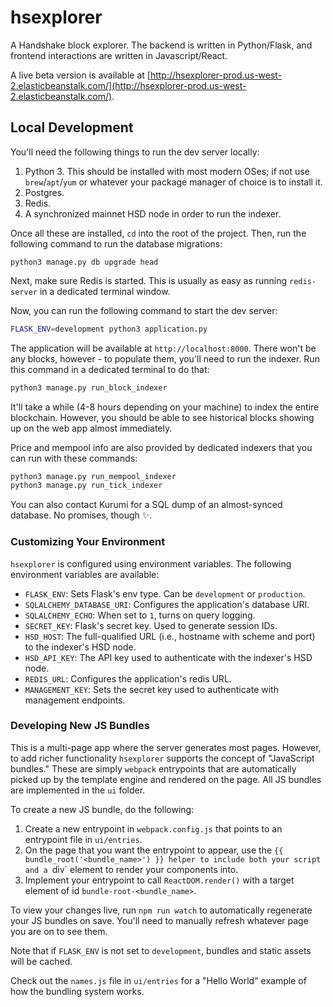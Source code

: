 # hsexplorer

A Handshake block explorer. The backend is written in Python/Flask, and frontend interactions are written in Javascript/React.

A live beta version is available at [http://hsexplorer-prod.us-west-2.elasticbeanstalk.com/](http://hsexplorer-prod.us-west-2.elasticbeanstalk.com/). 

## Local Development

You'll need the following things to run the dev server locally:

1. Python 3. This should be installed with most modern OSes; if not use `brew`/`apt`/`yum` or whatever your package manager of choice is to install it.
2. Postgres.
3. Redis.
4. A synchronized mainnet HSD node in order to run the indexer.

Once all these are installed, `cd` into the root of the project. Then, run the following command to run the database migrations:

```
python3 manage.py db upgrade head
```

Next, make sure Redis is started. This is usually as easy as running `redis-server` in a dedicated terminal window.

Now, you can run the following command to start the dev server:

```bash
FLASK_ENV=development python3 application.py
```

The application will be available at `http://localhost:8000`. There won't be any blocks, however - to populate them, you'll need to run the indexer. Run this command in a dedicated terminal to do that:

```bash
python3 manage.py run_block_indexer
```

It'll take a while (4-8 hours depending on your machine) to index the entire blockchain. However, you should be able to see historical blocks showing up on the web app almost immediately.

Price and mempool info are also provided by dedicated indexers that you can run with these commands:

```bash
python3 manage.py run_mempool_indexer
python3 manage.py run_tick_indexer
```

You can also contact Kurumi for a SQL dump of an almost-synced database. No promises, though ✨.

### Customizing Your Environment

`hsexplorer` is configured using environment variables. The following environment variables are available:

- `FLASK_ENV`: Sets Flask's env type. Can be `development` or `production`.
- `SQLALCHEMY_DATABASE_URI`: Configures the application's database URI.
- `SQLALCHEMY_ECHO`: When set to `1`, turns on query logging.
- `SECRET_KEY`: Flask's secret key. Used to generate session IDs.
- `HSD_HOST`: The full-qualified URL (i.e., hostname with scheme and port) to the indexer's HSD node.
- `HSD_API_KEY`: The API key used to authenticate with the indexer's HSD node.
- `REDIS_URL`: Configures the application's redis URL.
- `MANAGEMENT_KEY`: Sets the secret key used to authenticate with management endpoints.

### Developing New JS Bundles

This is a multi-page app where the server generates most pages. However, to add richer functionality `hsexplorer` supports the concept of "JavaScript bundles." These are simply `webpack` entrypoints that are automatically picked up by the template engine and rendered on the page. All JS bundles are implemented in the `ui` folder.


To create a new JS bundle, do the following:

1. Create a new entrypoint in `webpack.config.js` that points to an entrypoint file in `ui/entries`.
2. On the page that you want the entrypoint to appear, use the `{{ bundle_root('<bundle_name>') }} helper to include both your script and a `div` element to render your components into.
3. Implement your entrypoint to call `ReactDOM.render()` with a target element of id `bundle-root-<bundle_name>`.

To view your changes live, run `npm run watch` to automatically regenerate your JS bundles on save. You'll need to manually refresh whatever page you are on to see them.

Note that if `FLASK_ENV` is not set to `development`, bundles and static assets will be cached.

Check out the `names.js` file in `ui/entries` for a "Hello World" example of how the bundling system works.